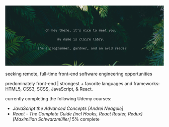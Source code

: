 
![](https://raw.githubusercontent.com/claire-labry/claire-labry/master/img/heythere.png)

seeking remote, full-time front-end software engineering opportunities  

predominately front-end | strongest + favorite languages and frameworks: HTML5, CSS3, SCSS, JavaScript, & React. 

currently completing the following Udemy courses:

- *JavaScript the Advanced Concepts [Andrei Neagoie]* 
- *React - The Complete Guide (incl Hooks, React Router, Redux) [Maximilian Schwarzmüller]* 5% complete

